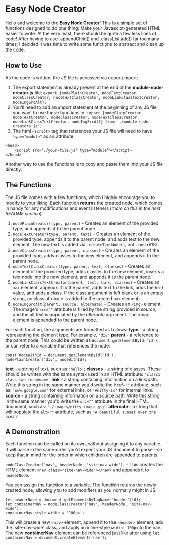 # Easy Node Creator

Hello and welcome to the **Easy Node Creator**! This is a simple set of functions designed to do one thing: Make your Javascipt-generated HTML easier to write. At the very least, there should be quite a few less lines of code! After having to use .appendChild() and .classList.add() far too many times, I decided it was time to write some functions to abstract and clean up the code.

## How to Use

As the code is written, the JS file is accessed via export/import: 

1. The export statement is already present at the end of the **module-node-creator.js** file:
`export {nodePlainCreator, nodeTextCreator, nodeClassCreator, nodeTextClassCreator, nodeLinkClassTextCreator, nodeImgSrcAlt};`
2. You'll need to add an *import* statement at the beginning of any JS file you want to use these functions in:
`import {nodePlainCreator, nodeTextCreator, nodeClassCreator, nodeTextClassCreator, nodeLinkClassTextCreator, nodeImgSrcAlt} from './module-node-creators.js';`
3. The html `<script>` tag that references your JS file will need to have `type="module"` as an attribute:
```
<head>
    <script src="./your-file.js" type="module"></script>
</head>
```

Another way to use the functions is to copy and paste them into your JS file directly. 

## The Functions

The JS file comes with a few functions, which I highly encourage you to modify to your liking. Each function **return**s the created node, which comes in handy for any modifications and event listeners (*more on this in the next README section*).

1. `nodePlainCreator(type, parent)` - Creates an element of the provided type, and appends it to the parent node.
2. `nodeTextCreator(type, parent, text)` - Creates an element of the provided type, appends it to the parent node, and adds text to the new element. The new text is added via `.createTextNode()`, not `.innerHTML`.
3. `nodeClassCreator(type, parent, classes)` - Creates an element of the provided type, adds classes to the new element, and appends it to the parent node.
4. `nodeTextClassCreator(type, parent, text, classes)` - Creates an element of the provided type, adds classes to the new element, inserts a text node into the new element, and appends it to the parent node.
5. `nodeLinkClassTextCreator(parent, text, link, classes)` - Creates an `<a>` element, appends it to the parent, adds text to the link, adds the `href` value, and adds a class. If the class argument is left blank or is an empty string, no class attribute is added to the created `<a>` element;
6. `nodeImgSrcAlt(parent, source, alternate)` - Creates an `<img>` element. The image's `src=""` attribute is filled by the string provided in *source*, and the alt text is populated by the *alternate* argument. The `<img>` element is appended to the parent node. 

For each function, the arguments are formatted as follows:
**type** - a string representing the element type. For example, `'div'`
**parent** - a reference to the parent node. This could be written as `document.getElementById('id')`, or can refer to a variable that references the node: 
```
const nodeWithId = document.getElementById('id');
nodePlainCreator('div', nodeWithId);
```
**text** - a string of text, such as `'hello'`;
**classes** - a string of classes. These should be written with the same syntax used in an HTML attribute: `'class1 class-two funnyname'`
**link** - a string containing information on a link/path. Write this string in the same manner you'd write the `href=""` attribute, such as: `'www.google.com'` for external links, or `'#nifty-id'` for internal links.
**source** - a string containing information on a source path. Write this string in the same manner you'd write the `src=""` attribute in the final HTML document, such as: `'./images/nifty-image.jpg'`.
**alternate** - a string that will populate the `alt=""` attribute, such as `'A beautiful sunset over the ocean'` 

## A Demonstration

Each function can be called on its own, without assigning it to any variable. It will parse in the same order you'd expect your JS document to parse - so keep that in mind for the order in which children are appended to parents. 

`nodeClassCreator('nav', headerNode, 'site-nav-wide');` - This creates the HTML element `<nav class="site-nav-wide"></nav>` and appends it to `headerNode`.

You can assign the function to a variable. The function returns the newly created node, allowing you to add modifiers as you normally might in JS.

```
let headerNode = document.getElementsByTagName('header')[0];
let containerNav = nodeClassCreator('nav', headerNode, 'site-nav-wide');
containerNav.style.width = '100px';
```

This will create a new `<nav>` element, append it to the `<header>` element, add the 'site-nav-wide' class, and apply an inline-style `width: 100px` to the nav. The new **containerNav** element can be referenced just like after using `let containerNav = document.createElement('nav');`